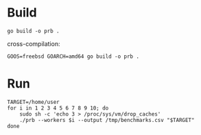 Build
=====

```
go build -o prb .
```

cross-compilation:
```
GOOS=freebsd GOARCH=amd64 go build -o prb .
```

Run
===

```
TARGET=/home/user
for i in 1 2 3 4 5 6 7 8 9 10; do
    sudo sh -c 'echo 3 > /proc/sys/vm/drop_caches'
    ./prb --workers $i --output /tmp/benchmarks.csv "$TARGET"
done
```
